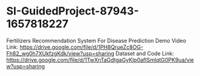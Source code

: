 # SI-GuidedProject-87943-1657818227
Fertilizers Recommendation System For Disease Prediction
Demo Video Link:          https://drive.google.com/file/d/1PH8QrueZc8OG-Fh82_wg0h7XUkfzgKdk/view?usp=sharing
Dataset and Code Link:    https://drive.google.com/file/d/1TwXnTaGdtgaGyKlp0afISmlqtG0PK9ua/view?usp=sharing
